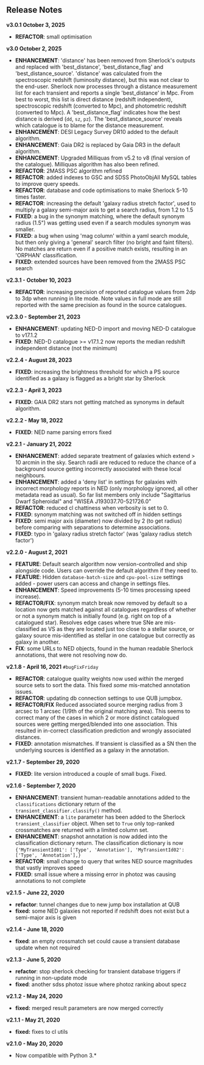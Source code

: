 
## Release Notes

**v3.0.1 October 3, 2025** 

* **REFACTOR**: small optimisation

**v3.0 October 2, 2025** 

* **ENHANCEMENT**: 'distance' has been removed from Sherlock's outputs and replaced with 'best_distance', 'best_distance_flag' and 'best_distance_source'. 'distance' was calculated from the spectroscopic redshift (luminosity distance), but this was not clear to the end-user. Sherlock now processes through a distance measurement list for each transient and reports a single 'best_distance' in Mpc. From best to worst, this list is direct distance (redshift independent), spectroscopic redshift (converted to Mpc), and photometric redshift (converted to Mpc). A 'best_distance_flag' indicates how the best distance is derived (`dd`, `sz`, `pz`). The 'best_distance_source' reveals which catalogue is to blame for the distance measurement.
* **ENHANCEMENT**: DESI Legacy Survey DR10 added to the default algorithm.
* **ENHANCEMENT**: Gaia DR2 is replaced by Gaia DR3 in the default algorithm.
* **ENHANCEMENT**: Upgraded Milliquas from v5.2 to v8 (final version of the catalogue). Milliquas algorithm has also been refined.
* **REFACTOR**: 2MASS PSC algorithm refined
* **REFACTOR**: added indexes to GSC and SDSS PhotoObjAll MySQL tables to improve query speeds.
* **REFACTOR**: database and code optimisations to make Sherlock 5-10 times faster.
* **REFACTOR**: increasing the default 'galaxy radius stretch factor', used to multiply a galaxy semi-major axis to get a search radius, from 1.2 to 1.5
* **FIXED**: a bug in the synonym matching, where the default synonym radius (1.5") was getting used even if a search modules synonym was smaller.
* **FIXED**: a bug when using 'mag column' within a yaml search module, but then only giving a 'general' search filter (no bright and faint filters). No matches are return even if a positive match exists, resulting in an 'ORPHAN' classification.
* **FIXED**: extended sources have been removed from the 2MASS PSC search


**v2.3.1 - October 10, 2023** 

* **REFACTOR**: increasing precision of reported catalogue values from 2dp to 3dp when running in lite mode. Note values in full mode are still reported with the same precision as found in the source catalogues. 

**v2.3.0 - September 21, 2023** 

* **ENHANCEMENT**: updating NED-D import and moving NED-D catalogue to v17.1.2
* **FIXED**: NED-D catalogue >= v17.1.2 now reports the median redshift independent distance (not the minimum)

**v2.2.4 - August 28, 2023** 

* **FIXED**: increasing the brightness threshold for which a PS source identified as a galaxy is flagged as a bright star by Sherlock

**v2.2.3 - April 3, 2023** 

* **FIXED**: GAIA DR2 stars not getting matched as synonyms in default algorithm.  

**v2.2.2 - May 18, 2022** 

* **FIXED**: NED name parsing errors fixed

**v2.2.1 - January 21, 2022** 

* **ENHANCEMENT**: added separate treatment of galaxies which extend > 10 arcmin in the sky. Search radii are reduced to reduce the chance of a background source getting incorrectly associated with these local neighbours.  
* **ENHANCEMENT**: added a 'deny list' in settings for galaxies with incorrect morphology reports in NED (only morphology ignored, all other metadata read as usual). So far list members only include "Sagittarius Dwarf Spheroidal" and "WISEA J193037.70-521726.0"  
* **REFACTOR**: reduced cl chattiness when verbosity is set to 0.  
* **FIXED**: synonym matching was not switched off in hidden settings  
* **FIXED**: semi major axis (diameter) now divided by 2 (to get radius) before comparing with separations to determine associations.   
* **FIXED**: typo in 'galaxy radius stretch factor' (was 'galaxy radius stetch factor')  


**v2.2.0 - August 2, 2021** 

*  **FEATURE**: Default search algorithm now version-controlled and ship alongside code. Users can override the default algorithm if they need to.
* **FEATURE**: Hidden `database-batch-size` and `cpu-pool-size` settings added - power users can access and change in settings files.
* **ENHANCEMENT**: Speed improvements (5-10 times processing speed increase).
*  **REFACTOR/FIX**:  synonym match break now removed by default so a location now gets matched against all catalogues regardless of whether or not a synonym match is initially found (e.g. right on top of a catalogued star). Resolves edge cases where true SNe are mis-classified as VS as they are located just too close to a stellar source, or galaxy source mis-identified as stellar in one catalogue but correctly as galaxy in another.
*  **FIX**: some URLs to NED objects, found in the human readable Sherlock annotations, that were not resolving now do. 

**v2.1.8 - April 16, 2021** `#bugFixFriday`

* **REFACTOR**: catalogue quality weights now used *within* the merged source sets to sort the data. This fixed *some* mis-matched annotation issues.
* **REFACTOR**: updating db connection settings to use QUB jumpbox.
* **REFACTOR/FIX** Reduced associated source merging radius from 3 arcsec to 1 arcsec (1/9th of the original matching area). This seems to correct many of the cases in which 2 or more distinct catalogued sources were getting merged/blended into one association. This resulted in in-correct classification prediction and wrongly associated distances.
* **FIXED**: annotation mismatches. If transient is classified as a SN then the underlying sources is identified as a galaxy in the annotation.

**v2.1.7 - September 29, 2020**

* **FIXED**: lite version introduced a couple of small bugs. Fixed.

**v2.1.6 - September 7, 2020**

* **ENHANCEMENT**: transient human-readable annotations added to the `classifications` dictionary return of the `transient_classifier.classify()` method.
* **ENHANCEMENT**: a `lite` parameter has been added to the Sherlock `transient_classifier` object. When set to `True` only top-ranked crossmatches are returned with a limited column set.
* **ENHANCEMENT**: snapshot annotation is now added into the classification dictionary return. The classification dictionary is now `{'MyTransientId01': ['Type', 'Annotation'], 'MyTransientId02': ['Type', 'Annotation'],}`
* **REFACTOR**: small change to query that writes NED source magnitudes that vastly improves speed
* **FIXED**: small issue where a missing error in photoz was causing annotations to not complete

**v2.1.5 - June 22, 2020**

* **refactor**: tunnel changes due to new jump box installation at QUB
* **fixed:** some NED galaxies not reported if redshift does not exist but a semi-major axis is given

**v2.1.4 - June 18, 2020**

* **fixed**: an empty crossmatch set could cause a transient database update when not required

**v2.1.3 - June 5, 2020**

* **refactor**: stop sherlock checking for transient database triggers if running in non-update mode
* **fixed**: another sdss photoz issue where photoz ranking about specz

**v2.1.2 - May 24, 2020**

* **fixed:** merged result parameters are now merged correctly

**v2.1.1 - May 21, 2020**

* **fixed:** fixes to cl utils

**v2.1.0 - May 20, 2020**

* Now compatible with Python 3.*

